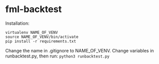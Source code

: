 # fml-backtest
Installation:
```
virtualenv NAME_OF_VENV
source NAME_OF_VENV/bin/activate
pip install -r requirements.txt
```
Change the name in .gitignore to NAME_OF_VENV.
Change variables in runbacktest.py, then run:
`python3 runbacktest.py`

